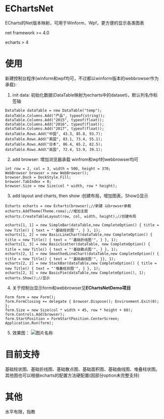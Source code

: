# EChartsNet
ECharts的Net版本映射，可用于Winform、Wpf，更方便的显示各类图表

net framework >= 4.0

echarts > 4

# 使用
新建控制台程序(winform和wpf均可，不过都以winform版本的webbrowser作为承载):
1. init data: 初始化数据(DataTable映射为echarts中的dataset)，默认列名作标签轴
```
DataTable dataTable = new DataTable("temp");
dataTable.Columns.Add("产品", typeof(string));
dataTable.Columns.Add("2015", typeof(float));
dataTable.Columns.Add("2016", typeof(float));
dataTable.Columns.Add("2017", typeof(float));
dataTable.Rows.Add("中国", 43.3, 85.8, 93.7);
dataTable.Rows.Add("美国", 83.1, 73.4, 55.1);
dataTable.Rows.Add("日本", 86.4, 65.2, 82.5);
dataTable.Rows.Add("英国", 72.4, 53.9, 39.1);
```
2. add browser: 增加浏览器承载 winfrom和wpf的webbrowser均可
```
int row = 2, col = 3, width = 500, height = 370;
WebBrowser browser = new WebBrowser();
browser.Dock = DockStyle.Fill;
browser.TabIndex = 0;
browser.Size = new Size(col * width, row * height);
```

3. add layout and charts, then show :创建布局，增加图表，Show()显示
```
Echarts echarts = new Echarts(browser);//新建 以browser承载
echarts.AddTheme(Theme.roma);//增加主题
echarts.CreateTableLayout(row, col, width, height);//创建布局

echarts[1, 1] = new SimpleBar(dataTable,new CompleteOption() { title = new Title() { text = "'基础柱状图'", } }, 1);
echarts[1, 2] = new BasicLineChart(dataTable,new CompleteOption() { title = new Title() { text = "'基础折线图'", } }, 1);
echarts[1, 3] = new BasicScatter(dataTable, new CompleteOption() { title = new Title() { text = "'基础散点图'", } }, 1);
echarts[2, 1] = new SmoothedLineChart(dataTable,new CompleteOption() { title = new Title() { text = "'基础曲线图'", }}, 1);
echarts[2, 2] = new StackBar(dataTable,new CompleteOption() { title = new Title() { text = "'堆叠柱状图'", } }, 1);
echarts[2, 3] = new BasicPie(dataTable,new CompleteOption(), 1);
echarts.Show();//显示
```
4. 关于控制台显示form和webbrowser见**EChartsNetDemo项目**
```
Form form = new Form();
form.FormClosing += delegate { browser.Dispose(); Environment.Exit(0); };
form.Size = new Size(col * width + 45, row * height + 60);
form.Controls.Add(browser);
form.StartPosition = FormStartPosition.CenterScreen;
Application.Run(form);
```

5. 效果图：
![图片名称](https://github.com/WnagoiYy/EChartsNet/blob/master/20190502141413.png)  

# 目前支持
基础柱状图、基础折线图、基础散点图、基础面积图、基础曲线图、堆叠柱状图。
其他图也可以根据echarts的配置方法硬配置(因部分option未完整支持)

# 其他
水平有限，指教

